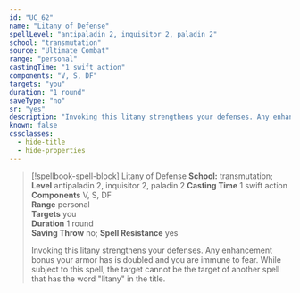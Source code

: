 ```yaml
---
id: "UC_62"
name: "Litany of Defense"
spellLevel: "antipaladin 2, inquisitor 2, paladin 2"
school: "transmutation"
source: "Ultimate Combat"
range: "personal"
castingTime: "1 swift action"
components: "V, S, DF"
targets: "you"
duration: "1 round"
saveType: "no"
sr: "yes"
description: "Invoking this litany strengthens your defenses. Any enhancement bonus your armor has is doubled and you are immune to fear.  While subject to this spell, the target cannot be the target of another spell that has the word \"litany\" in the title."
known: false
cssclasses:
  - hide-title
  - hide-properties
---
```


> [!spellbook-spell-block] Litany of Defense
> **School:** transmutation; **Level** antipaladin 2, inquisitor 2, paladin 2
> **Casting Time** 1 swift action  
> **Components** V, S, DF  
> **Range** personal  
> **Targets** you  
> **Duration** 1 round  
> **Saving Throw** no; **Spell Resistance** yes
> 
> Invoking this litany strengthens your defenses. Any enhancement bonus your armor has is doubled and you are immune to fear.  While subject to this spell, the target cannot be the target of another spell that has the word "litany" in the title.